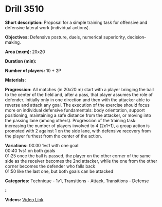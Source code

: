 # Drill 3510

**Short description:**
Proposal for a simple training task for offensive and defensive lateral work (individual actions).

**Objectives:**
Defensive posture, duels, numerical superiority, decision-making.

**Area (mxm):**
20x20

**Duration (min):**


**Number of players:**
10 + 2P

**Materials:**


**Progression:**
All matches (in 20x20 m) start with a player bringing the ball to the center of the field and, after a pass, that player assumes the role of defender. Initially only in one direction and then with the attacker able to reverse and attack any goal. The execution of the exercise should focus more on individual defensive fundamentals: body orientation, support positioning, maintaining a safe distance from the attacker, or moving into the passing lane (among others). Progression of the training task: increasing the number of players involved to 4 (2x1+1), a group action is promoted with 2 against 1 on the side lane, with defensive recovery from the player furthest from the center of the action.

**Variations:**
00:00 1vs1 with one goal  
00:40 1vs1 on both goals  
01:25 once the ball is passed, the player on the other corner of the same side as the receiver becomes the 2nd attacker, while the one from the other corner becomes the defender who falls back  
01:50 like the last one, but both goals can be attacked

**Categories:**
Technique - 1v1, Transitions - Attack, Transitions - Defense

**:**


**Videos:**
[Video Link](https://www.youtube.com/embed/W9tOzqOnSHg)


